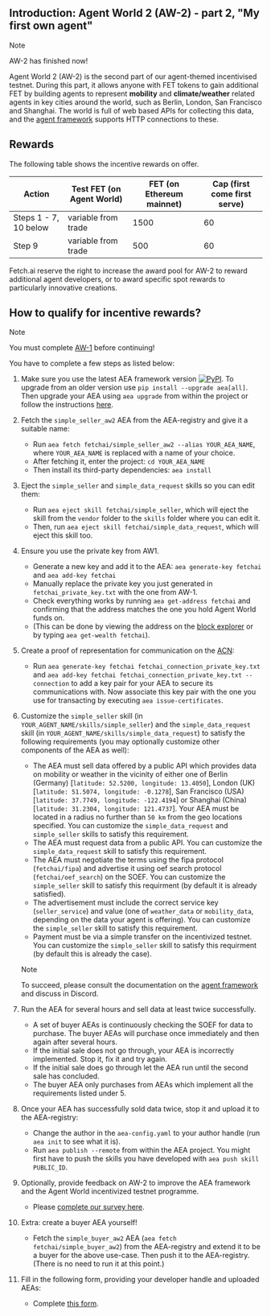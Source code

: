 ## Introduction: Agent World 2 (AW-2) - part 2, "My first own agent"

<div class="admonition note">
  <p class="admonition-title">Note</p>
  <p>AW-2 has finished now!</p>
</div>

Agent World 2 (AW-2) is the second part of our agent-themed incentivised testnet. During this part, it allows anyone with FET tokens to gain additional FET by building agents to represent **mobility** and **climate/weather** related agents in key cities around the world, such as Berlin, London, San Francisco and Shanghai. The world is full of web based APIs for collecting this data, and the <a href="../../aea">agent framework</a> supports HTTP connections to these.

## Rewards

The following table shows the incentive rewards on offer.

Action                 | Test FET (on Agent World)  | FET (on Ethereum mainnet) | Cap (first come first serve)
---------------------- | -------------------------- | ------------------------- | ----------------------------
Steps 1 - 7, 10 below  | variable from trade        | 1500                      | 60
Step 9                 | variable from trade        | 500                       | 60

Fetch.ai reserve the right to increase the award pool for AW-2 to reward additional agent developers, or to award specific spot rewards to particularly innovative creations.

## How to qualify for incentive rewards?

<div class="admonition note">
  <p class="admonition-title">Note</p>
  <p>You must complete <a href="../quickstart-aw1">AW-1</a> before continuing!</p>
</div>

You have to complete a few steps as listed below:

1. Make sure you use the latest AEA framework version <a href="https://img.shields.io/pypi/v/aea" target="_blank"><img alt="PyPI" src="https://img.shields.io/pypi/v/aea" /></a>. To upgrade from an older version use `pip install --upgrade aea[all]`. Then upgrade your AEA using `aea upgrade` from within the project or follow the instructions <a href="../../aea/upgrading" target="_blank">here</a>.

2. Fetch the `simple_seller_aw2` AEA from the AEA-registry and give it a suitable name:

	- Run `aea fetch fetchai/simple_seller_aw2 --alias YOUR_AEA_NAME`, where `YOUR_AEA_NAME` is replaced with a name of your choice.
	- After fetching it, enter the project: `cd YOUR_AEA_NAME`
	- Then install its third-party dependencies: `aea install`

3. Eject the `simple_seller` and `simple_data_request` skills so you can edit them:

	- Run `aea eject skill fetchai/simple_seller`, which will eject the skill from the `vendor` folder to the `skills` folder where you can edit it.
	- Then, run `aea eject skill fetchai/simple_data_request`, which will eject this skill too.

4. Ensure you use the private key from AW1.

	- Generate a new key and add it to the AEA: `aea generate-key fetchai` and `aea add-key fetchai`
	- Manually replace the private key you just generated in `fetchai_private_key.txt` with the one from AW-1.
	- Check everything works by running `aea get-address fetchai` and confirming that the address matches the one you hold Agent World funds on.
	- (This can be done by viewing the address on the <a href="https://explore-agentworld.prod.fetch-ai.com" target="_blank">block explorer</a> or by typing `aea get-wealth fetchai`).

5. Create a proof of representation for communication on the <a href="../../aea/acn">ACN</a>:

	- Run `aea generate-key fetchai fetchai_connection_private_key.txt` and `aea add-key fetchai fetchai_connection_private_key.txt --connection` to add a key pair for your AEA to secure its communications with. Now associate this key pair with the one you use for transacting by executing `aea issue-certificates`.

6. Customize the `simple_seller` skill (in `YOUR_AGENT_NAME/skills/simple_seller`) and the `simple_data_request` skill (in `YOUR_AGENT_NAME/skills/simple_data_request`) to satisfy the following requirements (you may optionally customize other components of the AEA as well):

	- The AEA must sell data offered by a public API which provides data on mobility or weather in the vicinity of either one of Berlin (Germany) [`latitude: 52.5200, longitude: 13.4050`], London (UK) [`latitude: 51.5074, longitude: -0.1278`], San Francisco (USA) [`latitude: 37.7749, longitude: -122.4194`] or Shanghai (China) [`latitude: 31.2304, longitude: 121.4737`]. Your AEA must be located in a radius no further than `50 km` from the geo locations specified. You can customize the `simple_data_request` and `simple_seller` skills to satisfy this requirement.
	- The AEA must request data from a public API. You can customize the `simple_data_request` skill to satisfy this requirement.
	- The AEA must negotiate the terms using the fipa protocol (`fetchai/fipa`) and advertise it using oef search protocol (`fetchai/oef_search`) on the SOEF. You can customize the `simple_seller` skill to satisfy this requirment (by default it is already satisfied).
	- The advertisement must include the correct service key (`seller_service`) and value (one of `weather_data` or `mobility_data`, depending on the data your agent is offering). You can customize the `simple_seller` skill to satisfy this requirement.
	- Payment must be via a simple transfer on the incentivized testnet. You can customize the `simple_seller` skill to satisfy this requirment (by default this is already the case).

	<div class="admonition note">
	  <p class="admonition-title">Note</p>
	  <p>To succeed, please consult the documentation on the <a href="../../aea">agent framework</a> and discuss in Discord.</p>
	</div>

<!-- 	<div class="admonition note">
	  <p class="admonition-title">Note</p>
	  <p>If you have connectivity issues with the agent communication network, try changing the entry peer in the `aea-config.yaml` to `entry_peers:
  - /dns4/agents-p2p-dht.prod.fetch-ai.com/tcp/9001/p2p/16Uiu2HAmVWnopQAqq4pniYLw44VRvYxBUoRHqjz1Hh2SoCyjbyRW`.</p>
	</div> -->

7. Run the AEA for several hours and sell data at least twice successfully.

	- A set of buyer AEAs is continuously checking the SOEF for data to purchase. The buyer AEAs will purchase once immediately and then again after several hours.
	- If the initial sale does not go through, your AEA is incorrectly implemented. Stop it, fix it and try again.
	- If the initial sale does go through let the AEA run until the second sale has concluded.
	- The buyer AEA only purchases from AEAs which implement all the requirements listed under 5.

8. Once your AEA has successfully sold data twice, stop it and upload it to the AEA-registry:

	- Change the author in the `aea-config.yaml` to your author handle (run `aea init` to see what it is).
	- Run `aea publish --remote` from within the AEA project. You might first have to push the skills you have developed with `aea push skill PUBLIC_ID`.

9. Optionally, provide feedback on AW-2 to improve the AEA framework and the Agent World incentivized testnet programme.

	- Please <a href="https://research.typeform.com/to/vPqWIzcw" target="_blank">complete our survey here</a>.

10. Extra: create a buyer AEA yourself!

	- Fetch the `simple_buyer_aw2` AEA (`aea fetch fetchai/simple_buyer_aw2`) from the AEA-registry and extend it to be a buyer for the above use-case. Then push it to the AEA-registry. (There is no need to run it at this point.)

11. Fill in the following form, providing your developer handle and uploaded AEAs:

	- Complete <a href="https://forms.gle/NDWECUsBRvr8zuL27" target="_blank">this form</a>.
